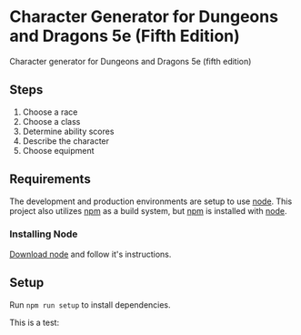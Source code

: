 # Character Generator for Dungeons and Dragons 5e (Fifth Edition)

Character generator for Dungeons and Dragons 5e (fifth edition)

## Steps

1. Choose a race
2. Choose a class
3. Determine ability scores
4. Describe the character
5. Choose equipment

## Requirements

The development and production environments are setup to use [node](http://nodejs.org/). This project also utilizes [npm](https://npmjs.org/) as a build system, but [npm](https://npmjs.org/) is installed with [node](http://nodejs.org/).

### Installing Node

[Download node](http://nodejs.org/download/) and follow it's instructions.

## Setup

Run `npm run setup` to install dependencies.

This is a test: <i aria-hidden="true" class="ion-social-octocat"></i>
